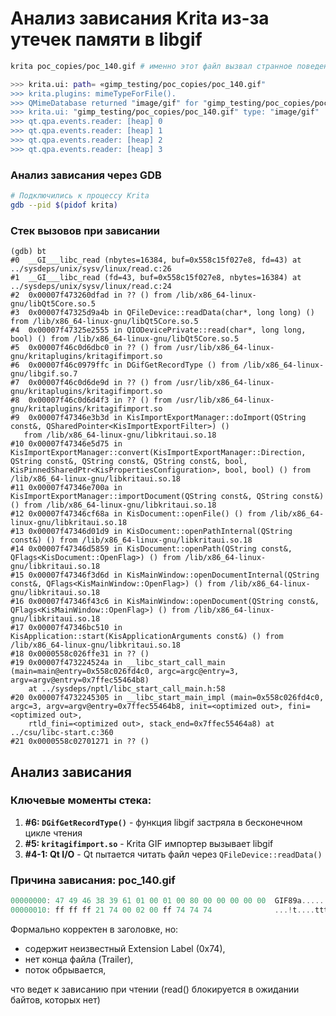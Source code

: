 # Анализ зависания Krita из-за утечек памяти в libgif

```bash
krita poc_copies/poc_140.gif # именно этот файл вызвал странное поведение:

>>> krita.ui: path= «gimp_testing/poc_copies/poc_140.gif" 
>>> krita.plugins: mimeTypeForFile(). 
>>> QMimeDatabase returned "image/gif" for "gimp_testing/poc_copies/poc_140.gif" 
>>> krita.ui: "gimp_testing/poc_copies/poc_140.gif" type: "image/gif"
>>> qt.qpa.events.reader: [heap] 0
>>> qt.qpa.events.reader: [heap] 1
>>> qt.qpa.events.reader: [heap] 2 
>>> qt.qpa.events.reader: [heap] 3

```

### Анализ зависания через GDB
```bash
# Подключились к процессу Krita
gdb --pid $(pidof krita)
```

### Стек вызовов при зависании
```
(gdb) bt
#0  __GI___libc_read (nbytes=16384, buf=0x558c15f027e8, fd=43) at ../sysdeps/unix/sysv/linux/read.c:26
#1  __GI___libc_read (fd=43, buf=0x558c15f027e8, nbytes=16384) at ../sysdeps/unix/sysv/linux/read.c:24
#2  0x00007f473260dfad in ?? () from /lib/x86_64-linux-gnu/libQt5Core.so.5
#3  0x00007f47325d9a4b in QFileDevice::readData(char*, long long) () from /lib/x86_64-linux-gnu/libQt5Core.so.5
#4  0x00007f47325e2555 in QIODevicePrivate::read(char*, long long, bool) () from /lib/x86_64-linux-gnu/libQt5Core.so.5
#5  0x00007f46c0d6dbc0 in ?? () from /usr/lib/x86_64-linux-gnu/kritaplugins/kritagifimport.so
#6  0x00007f46c0979ffc in DGifGetRecordType () from /lib/x86_64-linux-gnu/libgif.so.7
#7  0x00007f46c0d6de9d in ?? () from /usr/lib/x86_64-linux-gnu/kritaplugins/kritagifimport.so
#8  0x00007f46c0d6d4f3 in ?? () from /usr/lib/x86_64-linux-gnu/kritaplugins/kritagifimport.so
#9  0x00007f47346e3b3d in KisImportExportManager::doImport(QString const&, QSharedPointer<KisImportExportFilter>) ()
   from /lib/x86_64-linux-gnu/libkritaui.so.18
#10 0x00007f47346e5d75 in KisImportExportManager::convert(KisImportExportManager::Direction, QString const&, QString const&, QString const&, bool, KisPinnedSharedPtr<KisPropertiesConfiguration>, bool, bool) () from /lib/x86_64-linux-gnu/libkritaui.so.18
#11 0x00007f47346e700a in KisImportExportManager::importDocument(QString const&, QString const&) () from /lib/x86_64-linux-gnu/libkritaui.so.18
#12 0x00007f47346cf68a in KisDocument::openFile() () from /lib/x86_64-linux-gnu/libkritaui.so.18
#13 0x00007f47346d01d9 in KisDocument::openPathInternal(QString const&) () from /lib/x86_64-linux-gnu/libkritaui.so.18
#14 0x00007f47346d5859 in KisDocument::openPath(QString const&, QFlags<KisDocument::OpenFlag>) () from /lib/x86_64-linux-gnu/libkritaui.so.18
#15 0x00007f47346f3d6d in KisMainWindow::openDocumentInternal(QString const&, QFlags<KisMainWindow::OpenFlag>) () from /lib/x86_64-linux-gnu/libkritaui.so.18
#16 0x00007f47346f43c6 in KisMainWindow::openDocument(QString const&, QFlags<KisMainWindow::OpenFlag>) () from /lib/x86_64-linux-gnu/libkritaui.so.18
#17 0x00007f47346bc510 in KisApplication::start(KisApplicationArguments const&) () from /lib/x86_64-linux-gnu/libkritaui.so.18
#18 0x0000558c026ffe31 in ?? ()
#19 0x00007f473224524a in __libc_start_call_main (main=main@entry=0x558c026fd4c0, argc=argc@entry=3, argv=argv@entry=0x7ffec55464b8)
    at ../sysdeps/nptl/libc_start_call_main.h:58
#20 0x00007f4732245305 in __libc_start_main_impl (main=0x558c026fd4c0, argc=3, argv=argv@entry=0x7ffec55464b8, init=<optimized out>, fini=<optimized out>, 
    rtld_fini=<optimized out>, stack_end=0x7ffec55464a8) at ../csu/libc-start.c:360
#21 0x0000558c02701271 in ?? ()
```

## Анализ зависания

### Ключевые моменты стека:

1. **#6: `DGifGetRecordType()`** - функция libgif застряла в бесконечном цикле чтения
2. **#5: `kritagifimport.so`** - Krita GIF импортер вызывает libgif
3. **#4-1: Qt I/O** - Qt пытается читать файл через `QFileDevice::readData()`

### Причина зависания: poc_140.gif

```c
00000000: 47 49 46 38 39 61 01 00 01 00 80 00 00 00 00 00  GIF89a..........
00000010: ff ff ff 21 74 00 02 00 ff 74 74 74              ...!t....ttt
```

Формально корректен в заголовке, но:

- содержит неизвестный Extension Label (0x74), 
- нет конца файла (Trailer), 
- поток обрывается, 

что ведет к зависанию при чтении (read() блокируется в ожидании байтов, которых нет)